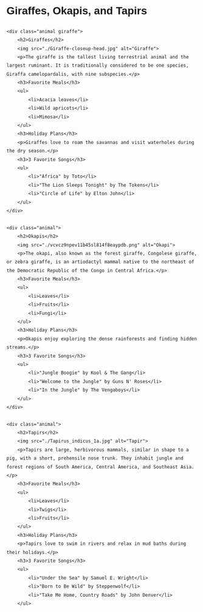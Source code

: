 <!DOCTYPE html>
<html lang="en">
<head>
    <meta charset="UTF-8">
    <meta name="viewport" content="width=device-width, initial-scale=1.0">
    <title>Giraffes, Okapis, and Tapirs</title>
    <style>
        body {
            font-family: Arial, sans-serif;
            line-height: 1.6;
            margin: 20px;
        }
        .animal {
            margin-bottom: 40px;
        }
        .animal img {
            max-width: 100%;
            height: auto;
        }
        .animal h3 {
            margin-top: 10px;
        }
        .animal ul {
            list-style-type: disc;
            margin-left: 20px;
        }
        .giraffe img {
            max-width: 50%; /* Adjust this value to make the image smaller */
            height: auto;
        }
    </style>
</head>
<body>
    <h1>Giraffes, Okapis, and Tapirs</h1>

    <div class="animal giraffe">
        <h2>Giraffes</h2>
        <img src="./Giraffe-closeup-head.jpg" alt="Giraffe">
        <p>The giraffe is the tallest living terrestrial animal and the largest ruminant. It is traditionally considered to be one species, Giraffa camelopardalis, with nine subspecies.</p>
        <h3>Favorite Meals</h3>
        <ul>
            <li>Acacia leaves</li>
            <li>Wild apricots</li>
            <li>Mimosa</li>
        </ul>
        <h3>Holiday Plans</h3>
        <p>Giraffes love to roam the savannas and visit waterholes during the dry season.</p>
        <h3>3 Favorite Songs</h3>
        <ul>
            <li>"Africa" by Toto</li>
            <li>"The Lion Sleeps Tonight" by The Tokens</li>
            <li>"Circle of Life" by Elton John</li>
        </ul>
    </div>

    <div class="animal">
        <h2>Okapis</h2>
        <img src="./vcvcz9npev11b45sl814f8eaypdb.png" alt="Okapi">
        <p>The okapi, also known as the forest giraffe, Congolese giraffe, or zebra giraffe, is an artiodactyl mammal native to the northeast of the Democratic Republic of the Congo in Central Africa.</p>
        <h3>Favorite Meals</h3>
        <ul>
            <li>Leaves</li>
            <li>Fruits</li>
            <li>Fungi</li>
        </ul>
        <h3>Holiday Plans</h3>
        <p>Okapis enjoy exploring the dense rainforests and finding hidden streams.</p>
        <h3>3 Favorite Songs</h3>
        <ul>
            <li>"Jungle Boogie" by Kool & The Gang</li>
            <li>"Welcome to the Jungle" by Guns N' Roses</li>
            <li>"In the Jungle" by The Vengaboys</li>
        </ul>
    </div>

    <div class="animal">
        <h2>Tapirs</h2>
        <img src="./Tapirus_indicus_1a.jpg" alt="Tapir">
        <p>Tapirs are large, herbivorous mammals, similar in shape to a pig, with a short, prehensile nose trunk. They inhabit jungle and forest regions of South America, Central America, and Southeast Asia.</p>
        <h3>Favorite Meals</h3>
        <ul>
            <li>Leaves</li>
            <li>Twigs</li>
            <li>Fruits</li>
        </ul>
        <h3>Holiday Plans</h3>
        <p>Tapirs love to swim in rivers and relax in mud baths during their holidays.</p>
        <h3>3 Favorite Songs</h3>
        <ul>
            <li>"Under the Sea" by Samuel E. Wright</li>
            <li>"Born to Be Wild" by Steppenwolf</li>
            <li>"Take Me Home, Country Roads" by John Denver</li>
        </ul>